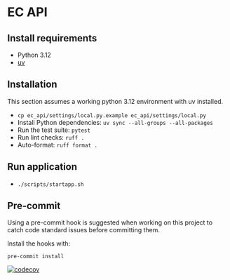 # EC API


## Install requirements

* Python 3.12
* [uv](https://docs.astral.sh/uv/)

## Installation

This section assumes a working python 3.12 environment with uv installed.

* `cp ec_api/settings/local.py.example ec_api/settings/local.py`
* Install Python dependencies: `uv sync --all-groups --all-packages`
* Run the test suite: `pytest`
* Run lint checks: `ruff .`
* Auto-format: `ruff format .`

## Run application

- `./scripts/startapp.sh`

## Pre-commit

Using a pre-commit hook is suggested when working on this project to catch
code standard issues before committing them.

Install the hooks with:

`pre-commit install`


[![codecov](https://codecov.io/gh/DemocracyClub/ec-api-proxy/branch/hotfix/dependency-upgrades/graph/badge.svg?token=M9VDGSYISQ)](https://codecov.io/gh/DemocracyClub/ec-api-proxy)
